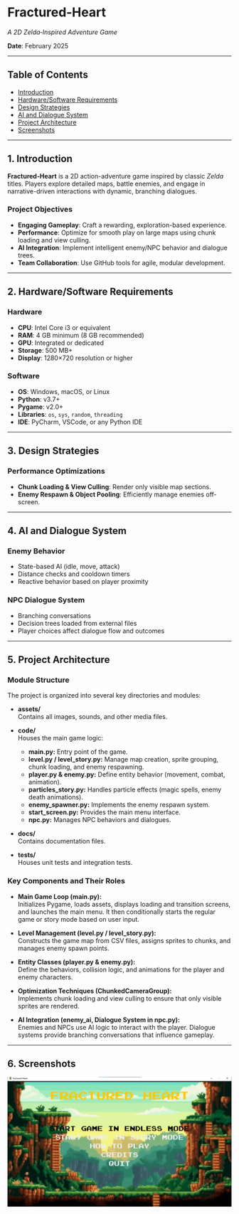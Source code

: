 #  Fractured‑Heart

*A 2D Zelda‑Inspired Adventure Game*

**Date**: February 2025

---

## Table of Contents

- [Introduction](#1-introduction)
- [Hardware/Software Requirements](#2-hardwaresoftware-requirements)
- [Design Strategies](#3-design-strategies)
- [AI and Dialogue System](#4-ai-and-dialogue-system)
- [Project Architecture](#5-project-architecture)
- [Screenshots](#8-screenshots)

---

## 1.  Introduction

**Fractured‑Heart** is a 2D action-adventure game inspired by classic *Zelda* titles. Players explore detailed maps, battle enemies, and engage in narrative-driven interactions with dynamic, branching dialogues.

###  Project Objectives

- **Engaging Gameplay**: Craft a rewarding, exploration-based experience.
- **Performance**: Optimize for smooth play on large maps using chunk loading and view culling.
- **AI Integration**: Implement intelligent enemy/NPC behavior and dialogue trees.
- **Team Collaboration**: Use GitHub tools for agile, modular development.

---

## 2.  Hardware/Software Requirements

###  Hardware

- **CPU**: Intel Core i3 or equivalent  
- **RAM**: 4 GB minimum (8 GB recommended)  
- **GPU**: Integrated or dedicated  
- **Storage**: 500 MB+  
- **Display**: 1280×720 resolution or higher

###  Software

- **OS**: Windows, macOS, or Linux
- **Python**: v3.7+
- **Pygame**: v2.0+
- **Libraries**: `os`, `sys`, `random`, `threading`  
- **IDE**: PyCharm, VSCode, or any Python IDE

---

## 3.  Design Strategies

###  Performance Optimizations

- **Chunk Loading & View Culling**: Render only visible map sections.
- **Enemy Respawn & Object Pooling**: Efficiently manage enemies off-screen.

---

## 4.  AI and Dialogue System

###  Enemy Behavior

- State-based AI (idle, move, attack)
- Distance checks and cooldown timers
- Reactive behavior based on player proximity

###  NPC Dialogue System

- Branching conversations
- Decision trees loaded from external files
- Player choices affect dialogue flow and outcomes

---

## 5.  Project Architecture

### Module Structure

The project is organized into several key directories and modules:

- **assets/**  
  Contains all images, sounds, and other media files.

- **code/**  
  Houses the main game logic:
  - **main.py:** Entry point of the game.
  - **level.py / level_story.py:** Manage map creation, sprite grouping, chunk loading, and enemy respawning.
  - **player.py & enemy.py:** Define entity behavior (movement, combat, animation).
  - **particles_story.py:** Handles particle effects (magic spells, enemy death animations).
  - **enemy_spawner.py:** Implements the enemy respawn system.
  - **start_screen.py:** Provides the main menu interface.
  - **npc.py:** Manages NPC behaviors and dialogues.

- **docs/**  
  Contains documentation files.

- **tests/**  
  Houses unit tests and integration tests.

### Key Components and Their Roles

- **Main Game Loop (main.py):**  
  Initializes Pygame, loads assets, displays loading and transition screens, and launches the main menu. It then conditionally starts the regular game or story mode based on user input.

- **Level Management (level.py / level_story.py):**  
  Constructs the game map from CSV files, assigns sprites to chunks, and manages enemy spawn points.

- **Entity Classes (player.py & enemy.py):**  
  Define the behaviors, collision logic, and animations for the player and enemy characters.

- **Optimization Techniques (ChunkedCameraGroup):**  
  Implements chunk loading and view culling to ensure that only visible sprites are rendered.

- **AI Integration (enemy_ai, Dialogue System in npc.py):**  
  Enemies and NPCs use AI logic to interact with the player. Dialogue systems provide branching conversations that influence gameplay.

---

## 6. Screenshots 

![Main Menu](assets/screenshots/menu.png)

